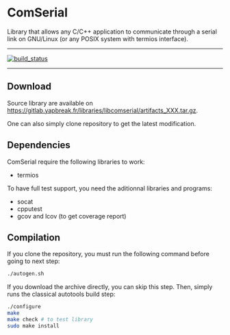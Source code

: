 # ComSerial

Library that allows any C/C++ application to communicate through a serial link
on GNU/Linux (or any POSIX system with termios interface).

---

[![build_status](https://gitlab.yapbreak.fr/libraries/libcomserial/badges/master/build.svg)](https://gitlab.yapbreak.fr/libraries/libcomserial/commits/master)

---

## Download

Source library are available on
https://gitlab.yapbreak.fr/libraries/libcomserial/artifacts_XXX.tar.gz.

One can also simply clone repository to get the latest modification.

## Dependencies

ComSerial require the following libraries to work:

- termios

To have full test support, you need the aditionnal libraries and programs:

- socat
- cpputest
- gcov and lcov (to get coverage report)

## Compilation

If you clone the repository, you must run the following command before going
to next step:

```bash
./autogen.sh
```

If you download the archive directly, you can skip this step. Then, simply runs
the classical autotools build step:

```bash
./configure
make
make check # to test library
sudo make install
```
